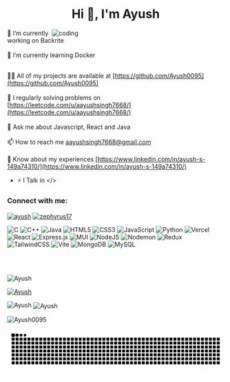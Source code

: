 <h1 align="center">Hi 👋, I'm Ayush</h1>

<img align="right" alt="coding" width="400" src="https://user-images.githubusercontent.com/55389276/140866485-8fb1c876-9a8f-4d6a-98dc-08c4981eaf70.gif">


🔭 I’m currently working on Backrite<br><br>🌱 I’m currently learning Docker<br>

<br>👨‍💻 All of my projects are available at [https://github.com/Ayush0095](https://github.com/Ayush0095)<br><br>📝 I regularly solving problems on [https://leetcode.com/u/aayushsingh7668/](https://leetcode.com/u/aayushsingh7668/)<br><br>💬 Ask me about Javascript, React and Java<br><br>📫 How to reach me aayushsingh7668@gmail.com<br><br>📄 Know about my experiences [https://www.linkedin.com/in/ayush-s-149a74310/](https://www.linkedin.com/in/ayush-s-149a74310/)

- ⚡ I Talk in </>

<h3 align="left">Connect with me:</h3>
<p align="left">
<a href="https://www.linkedin.com/in/ayush-s-149a74310/" target="blank"><img align="center" src="https://raw.githubusercontent.com/rahuldkjain/github-profile-readme-generator/master/src/images/icons/Social/linked-in-alt.svg" alt="ayush" height="30" width="40" /></a>
<a href="[https://leetcode.com/u/aayushsingh7668/](https://leetcode.com/u/aayushsingh7668/)" target="blank"><img align="center" src="https://raw.githubusercontent.com/rahuldkjain/github-profile-readme-generator/master/src/images/icons/Social/leet-code.svg" alt="zephyrus17" height="30" width="40" /></a>
</p>

![C](https://img.shields.io/badge/c-%2300599C.svg?style=for-the-badge&logo=c&logoColor=white)
![C++](https://img.shields.io/badge/c++-%2300599C.svg?style=for-the-badge&logo=c%2B%2B&logoColor=white)
![Java](https://img.shields.io/badge/java-%23ED8B00.svg?style=for-the-badge&logo=openjdk&logoColor=white)
![HTML5](https://img.shields.io/badge/html5-%23E34F26.svg?style=for-the-badge&logo=html5&logoColor=white)
![CSS3](https://img.shields.io/badge/css3-%231572B6.svg?style=for-the-badge&logo=css3&logoColor=white)
![JavaScript](https://img.shields.io/badge/javascript-%23323330.svg?style=for-the-badge&logo=javascript&logoColor=%23F7DF1E)
![Python](https://img.shields.io/badge/python-3670A0?style=for-the-badge&logo=python&logoColor=ffdd54)
![Vercel](https://img.shields.io/badge/vercel-%23000000.svg?style=for-the-badge&logo=vercel&logoColor=white)
![React](https://img.shields.io/badge/react-%2320232a.svg?style=for-the-badge&logo=react&logoColor=%2361DAFB)
![Express.js](https://img.shields.io/badge/express.js-%23404d59.svg?style=for-the-badge&logo=express&logoColor=%2361DAFB)
![MUI](https://img.shields.io/badge/MUI-%230081CB.svg?style=for-the-badge&logo=mui&logoColor=white)
![NodeJS](https://img.shields.io/badge/node.js-6DA55F?style=for-the-badge&logo=node.js&logoColor=white)
![Nodemon](https://img.shields.io/badge/NODEMON-%23323330.svg?style=for-the-badge&logo=nodemon&logoColor=%BBDEAD)
![Redux](https://img.shields.io/badge/redux-%23593d88.svg?style=for-the-badge&logo=redux&logoColor=white)
![TailwindCSS](https://img.shields.io/badge/tailwindcss-%2338B2AC.svg?style=for-the-badge&logo=tailwind-css&logoColor=white)
![Vite](https://img.shields.io/badge/vite-%23646CFF.svg?style=for-the-badge&logo=vite&logoColor=white)
![MongoDB](https://img.shields.io/badge/MongoDB-%234ea94b.svg?style=for-the-badge&logo=mongodb&logoColor=white)
![MySQL](https://img.shields.io/badge/mysql-%2300000f.svg?style=for-the-badge&logo=mysql&logoColor=white)


<br><br>
<p align="left"> <img src="https://komarev.com/ghpvc/?username=Ayush0095&label=Profile%20views&color=0e75b6&style=flat" alt="Ayush" /> </p>

<p align="left"> <a href="https://github.com/ryo-ma/github-profile-trophy"><img src="https://github-profile-trophy.vercel.app/?username=Ayush0095" alt="Ayush" /></a> </p>

<p><img align="left" src="https://github-readme-stats.vercel.app/api/top-langs?username=Ayush0095&show_icons=true&locale=en&layout=compact" alt="Ayush" /></p>

<p>&nbsp;<img align="center" src="https://github-readme-stats.vercel.app/api?username=Ayush0095&show_icons=true&locale=en" alt="Ayush" /></p>

<p><img align="center" src="https://github-readme-streak-stats.herokuapp.com/?user=Ayush0095&" alt="Ayush0095" /></p>

![Snake animation](https://github.com/vanshsharmaCS/vanshsharmaCS/blob/output/github-contribution-grid-snake-dark.svg)
